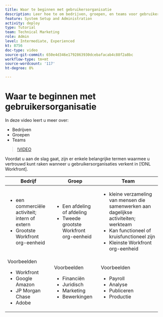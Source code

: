 ```yaml
---
title: Waar te beginnen met gebruikersorganisatie
description: Leer hoe te om bedrijven, groepen, en teams voor gebruikersorganisatie en toestemmingen te gebruiken om punten te werken.
feature: System Setup and Administration
activity: deploy
type: Tutorial
team: Technical Marketing
role: Admin
level: Intermediate, Experienced
kt: 8756
doc-type: video
source-git-commit: 650e4d346e1792863930dcebafacab4c88f2a8bc
workflow-type: tm+mt
source-wordcount: '117'
ht-degree: 0%

---
```


# Waar te beginnen met gebruikersorganisatie

In deze video leert u meer over:

* Bedrijven
* Groepen
* Teams

>[!VIDEO](https://video.tv.adobe.com/v/335068/?quality=12&learn=on)

Voordat u aan de slag gaat, zijn er enkele belangrijke termen waarmee u vertrouwd kunt raken wanneer u gebruikersorganisaties verkent in [!DNL Workfront].

| Bedrijf | Groep | Team |
| --- | --- | --- |
| <ul><li>een commerciële activiteit; intern of extern</li><li>Grootste Workfront org-eenheid</li></ul> | <ul><li>Een afdeling of afdeling</li><li>Tweede grootste Workfront org-eenheid</li></ul> | <ul><li>kleine verzameling van mensen die samenwerken aan dagelijkse activiteiten; werkteam</li><li>Kan functioneel of kruisfunctioneel zijn</li><li>Kleinste Workfront org-eenheid</li></ul> |
| Voorbeelden <ul><li>Workfront</li><li>Google Amazon</li><li>JP Morgan Chase</li><li>Adobe</li></ul> | Voorbeelden <ul><li>Financiën</li><li>Juridisch</li><li>Marketing</li><li>Bewerkingen</li></ul> | Voorbeelden <ul><li>Payroll</li><li>Analyse</li><li>Publiceren</li><li>Productie</li></ul> |



